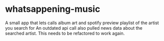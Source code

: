 # whatsappening-music
A small app that lets calls album art and spotify preview playlist of the artist you search for
An outdated api call also pulled news data about the searched artist. This needs to be refactored to work again.

